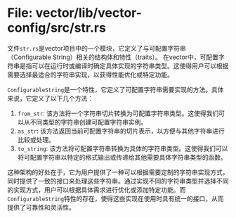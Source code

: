 # File: vector/lib/vector-config/src/str.rs

文件`str.rs`是vector项目中的一个模块，它定义了与可配置字符串（Configurable String）相关的结构体和特性（traits）。
在vector中，可配置字符串是指可以在运行时或编译时确定具体实现的字符串类型。这使得用户可以根据需要选择最适合的字符串实现，以获得性能优化或特定功能。

`ConfigurableString`是一个特性，它定义了可配置字符串需要实现的方法。具体来说，它定义了以下几个方法：
1. `from_str`: 该方法将一个字符串切片转换为可配置字符串类型。这使得我们可以从不同类型的字符串创建可配置字符串实例。
2. `as_str`: 该方法返回当前可配置字符串的切片表示，以方便与其他字符串进行比较或处理。
3. `to_string`: 该方法将可配置字符串转换为具体的字符串类型。这使得我们可以将可配置字符串以特定的格式输出或传递给其他需要具体字符串类型的函数。

这种架构的好处在于，它为用户提供了一种可以根据需要定制的字符串实现方式，同时提供了一致的接口来处理这些字符串。通过实现不同的字符串类型并选择不同的实现方式，用户可以根据具体需求进行优化或添加特定功能。而`ConfigurableString`特性的存在，使得这些实现在使用时具有统一的接口，从而提供了可靠性和灵活性。

